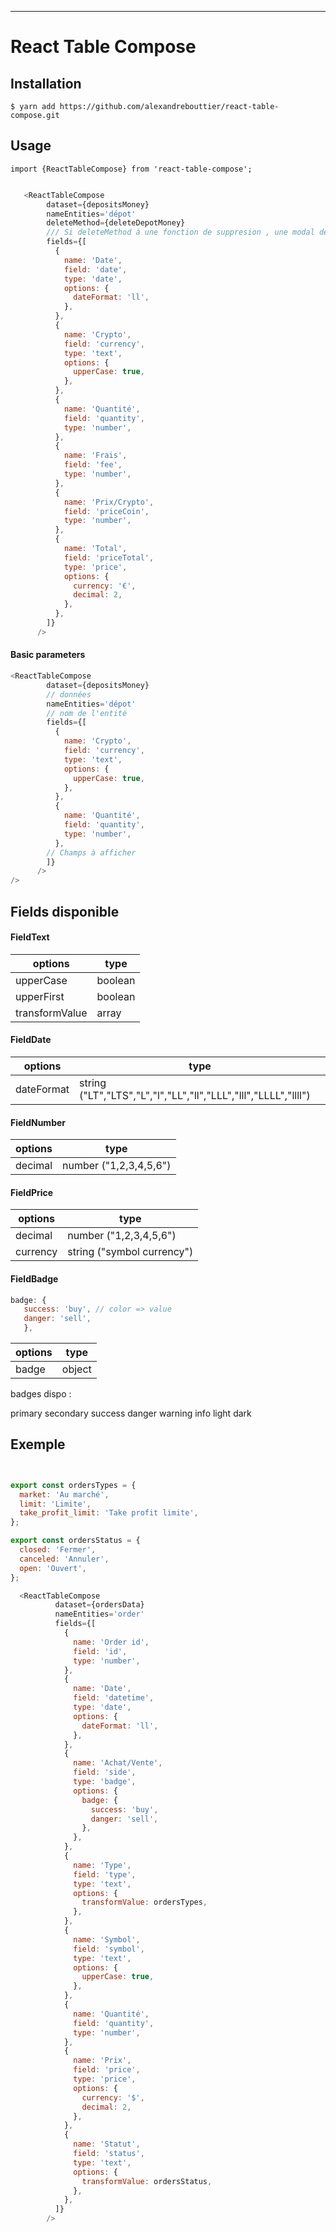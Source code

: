 ---


# React Table Compose


## Installation

```
$ yarn add https://github.com/alexandrebouttier/react-table-compose.git
```
## Usage

`import {ReactTableCompose} from 'react-table-compose';`


```javascript

   <ReactTableCompose
        dataset={depositsMoney}
        nameEntities='dépot'
        deleteMethod={deleteDepotMoney}
        /// Si deleteMethod à une fonction de suppresion , une modal de suppression ainsi qu'un bouton sera automatiquement créer 
        fields={[
          {
            name: 'Date',
            field: 'date',
            type: 'date',
            options: {
              dateFormat: 'll',
            },
          },
          {
            name: 'Crypto',
            field: 'currency',
            type: 'text',
            options: {
              upperCase: true,
            },
          },
          {
            name: 'Quantité',
            field: 'quantity',
            type: 'number',
          },
          {
            name: 'Frais',
            field: 'fee',
            type: 'number',
          },
          {
            name: 'Prix/Crypto',
            field: 'priceCoin',
            type: 'number',
          },
          {
            name: 'Total',
            field: 'priceTotal',
            type: 'price',
            options: {
              currency: '€',
              decimal: 2,
            },
          },
        ]}
      />
```
#### Basic parameters

```javascript
<ReactTableCompose
        dataset={depositsMoney}
        // données 
        nameEntities='dépot'
        // nom de l'entité 
        fields={[
          {
            name: 'Crypto',
            field: 'currency',
            type: 'text',
            options: {
              upperCase: true,
            },
          },
          {
            name: 'Quantité',
            field: 'quantity',
            type: 'number',
          },
        // Champs à afficher
        ]}
      />
/>
```
## Fields disponible

#### FieldText
|  options |type|
| ------------- | ------------- |
| upperCase  |  boolean |
| upperFirst  |  boolean |
| transformValue  |  array |

#### FieldDate
|  options |type|
| ------------- | ------------- |
| dateFormat  |  string ("LT","LTS","L","l","LL","ll","LLL","lll","LLLL","llll") |

#### FieldNumber
|  options |type|
| ------------- | ------------- |
| decimal  |  number ("1,2,3,4,5,6") |

#### FieldPrice
|  options |type|
| ------------- | ------------- |
| decimal  |  number ("1,2,3,4,5,6") |
| currency  |  string ("symbol currency") |

#### FieldBadge


```javascript
badge: {
   success: 'buy', // color => value
   danger: 'sell',
   },
```                
|  options |type|
| ------------- | ------------- |
| badge  |  object |

badges dispo :

primary 
secondary
success 
danger 
warning
info 
light
dark 


## Exemple

```javascript


export const ordersTypes = {
  market: 'Au marché',
  limit: 'Limite',
  take_profit_limit: 'Take profit limite',
};

export const ordersStatus = {
  closed: 'Fermer',
  canceled: 'Annuler',
  open: 'Ouvert',
};

  <ReactTableCompose
          dataset={ordersData}
          nameEntities='order'
          fields={[
            {
              name: 'Order id',
              field: 'id',
              type: 'number',
            },
            {
              name: 'Date',
              field: 'datetime',
              type: 'date',
              options: {
                dateFormat: 'll',
              },
            },
            {
              name: 'Achat/Vente',
              field: 'side',
              type: 'badge',
              options: {
                badge: {
                  success: 'buy',
                  danger: 'sell',
                },
              },
            },
            {
              name: 'Type',
              field: 'type',
              type: 'text',
              options: {
                transformValue: ordersTypes,
              },
            },
            {
              name: 'Symbol',
              field: 'symbol',
              type: 'text',
              options: {
                upperCase: true,
              },
            },
            {
              name: 'Quantité',
              field: 'quantity',
              type: 'number',
            },
            {
              name: 'Prix',
              field: 'price',
              type: 'price',
              options: {
                currency: '$',
                decimal: 2,
              },
            },
            {
              name: 'Statut',
              field: 'status',
              type: 'text',
              options: {
                transformValue: ordersStatus,
              },
            },
          ]}
        />
```      
